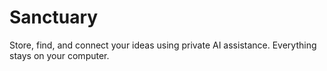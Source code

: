 # Sanctuary
Store, find, and connect your ideas using private AI assistance. Everything stays on your computer.
